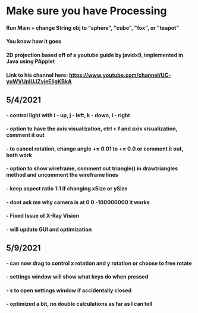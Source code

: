# Make sure you have Processing

#### Run Main + change String obj to "sphere", "cube", "fox", or "teapot"
#### You know how it goes
#### 2D projection based off of a youtube guide by javidx9, implemented in Java using PApplet
#### Link to his channel here: https://www.youtube.com/channel/UC-yuWVUplUJZvieEligKBkA


## 5/4/2021
#### - control light with i - up, j - left, k - down, l - right
#### - option to have the axis visualization, ctrl + f and axis visualization, comment it out
#### - to cancel rotation, change angle += 0.01 to += 0.0 or comment it out, both work
#### - option to show wireframe, comment out triangle() in drawtriangles method and uncomment the wireframe lines
#### - keep aspect ratio 1:1 if changing xSize or ySize
#### - dont ask me why camera is at 0 0 -100000000 it works
#### - Fixed Issue of X-Ray Vision
#### - will update GUI and optimization

## 5/9/2021
#### - can now drag to control x rotation and y rotation or choose to free rotate
#### - settings window will show what keys do when pressed
#### - s to open settings window if accidentally closed
#### - optimized a bit, no double calculations as far as I can tell
